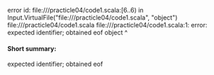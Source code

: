 error id: file://<WORKSPACE>/practicle04/code1.scala:[6..6) in Input.VirtualFile("file://<WORKSPACE>/practicle04/code1.scala", "object")
file://<WORKSPACE>/practicle04/code1.scala
file://<WORKSPACE>/practicle04/code1.scala:1: error: expected identifier; obtained eof
object
      ^
#### Short summary: 

expected identifier; obtained eof